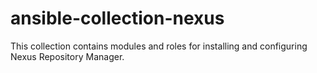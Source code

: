 # ansible-collection-nexus
This collection contains modules and roles for installing and configuring Nexus Repository Manager.
